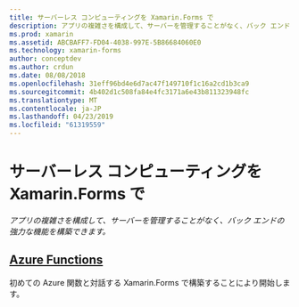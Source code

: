 ```yaml
---
title: サーバーレス コンピューティングを Xamarin.Forms で
description: アプリの複雑さを構成して、サーバーを管理することがなく、バック エンドの強力な機能を構築できます。
ms.prod: xamarin
ms.assetid: ABCBAFF7-FD04-4038-997E-5B86684060E0
ms.technology: xamarin-forms
author: conceptdev
ms.author: crdun
ms.date: 08/08/2018
ms.openlocfilehash: 31eff96bd4e6d7ac47f149710f1c16a2cd1b3ca9
ms.sourcegitcommit: 4b402d1c508fa84e4fc3171a6e43b811323948fc
ms.translationtype: MT
ms.contentlocale: ja-JP
ms.lasthandoff: 04/23/2019
ms.locfileid: "61319559"
---
```

# <a name="serverless-computing-with-xamarinforms"></a>サーバーレス コンピューティングを Xamarin.Forms で

_アプリの複雑さを構成して、サーバーを管理することがなく、バック エンドの強力な機能を構築できます。_

## <a name="azure-functionsazure-functionsmd"></a>[Azure Functions](azure-functions.md)

初めての Azure 関数と対話する Xamarin.Forms で構築することにより開始します。
